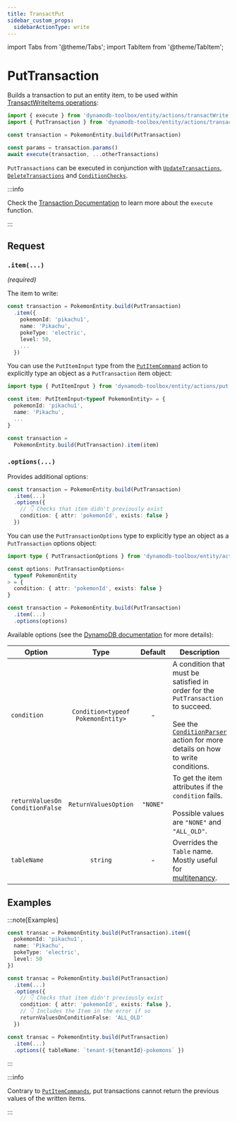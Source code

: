 ```yaml
---
title: TransactPut
sidebar_custom_props:
  sidebarActionType: write
---
```


import Tabs from '@theme/Tabs';
import TabItem from '@theme/TabItem';

# PutTransaction

Builds a transaction to put an entity item, to be used within [TransactWriteItems operations](https://docs.aws.amazon.com/amazondynamodb/latest/APIReference/API_TransactWriteItems.html):

```ts
import { execute } from 'dynamodb-toolbox/entity/actions/transactWrite'
import { PutTransaction } from 'dynamodb-toolbox/entity/actions/transactPut'

const transaction = PokemonEntity.build(PutTransaction)

const params = transaction.params()
await execute(transaction, ...otherTransactions)
```

`PutTransactions` can be executed in conjunction with [`UpdateTransactions`](../15-transact-update/index.md), [`DeleteTransactions`](../14-transact-delete/index.md) and [`ConditionChecks`](../16-condition-check/index.md).

:::info

Check the [Transaction Documentation](../11-transactions/index.md#transactwrite) to learn more about the `execute` function.

:::

## Request

### `.item(...)`

<p style={{ marginTop: '-15px' }}><i>(required)</i></p>

The item to write:

```ts
const transaction = PokemonEntity.build(PutTransaction)
  .item({
    pokemonId: 'pikachu1',
    name: 'Pikachu',
    pokeType: 'electric',
    level: 50,
    ...
  })
```

You can use the `PutItemInput` type from the [`PutItemCommand`](../3-put-item/index.md) action to explicitly type an object as a `PutTransaction` item object:

```ts
import type { PutItemInput } from 'dynamodb-toolbox/entity/actions/put'

const item: PutItemInput<typeof PokemonEntity> = {
  pokemonId: 'pikachu1',
  name: 'Pikachu',
  ...
}

const transaction =
  PokemonEntity.build(PutTransaction).item(item)
```

### `.options(...)`

Provides additional options:

```ts
const transaction = PokemonEntity.build(PutTransaction)
  .item(...)
  .options({
    // 👇 Checks that item didn't previously exist
    condition: { attr: 'pokemonId', exists: false }
  })
```

You can use the `PutTransactionOptions` type to explicitly type an object as a `PutTransaction` options object:

```ts
import type { PutTransactionOptions } from 'dynamodb-toolbox/entity/actions/transactPut'

const options: PutTransactionOptions<
  typeof PokemonEntity
> = {
  condition: { attr: 'pokemonId', exists: false }
}

const transaction = PokemonEntity.build(PutTransaction)
  .item(...)
  .options(options)
```

Available options (see the [DynamoDB documentation](https://docs.aws.amazon.com/amazondynamodb/latest/APIReference/API_TransactWriteItems.html#API_TransactWriteItems_RequestParameters) for more details):

| Option                                          |               Type                | Default  | Description                                                                                                                                                                                                                   |
| ----------------------------------------------- | :-------------------------------: | :------: | ----------------------------------------------------------------------------------------------------------------------------------------------------------------------------------------------------------------------------- |
| `condition`                                     | `Condition<typeof PokemonEntity>` |    -     | A condition that must be satisfied in order for the `PutTransaction` to succeed.<br/><br/>See the [`ConditionParser`](../19-parse-condition/index.md#building-conditions) action for more details on how to write conditions. |
| <code>returnValuesOn<wbr/>ConditionFalse</code> |       `ReturnValuesOption`        | `"NONE"` | To get the item attributes if the `condition` fails.<br/><br/>Possible values are `"NONE"` and `"ALL_OLD"`.                                                                                                                   |
| `tableName`                                     |             `string`              |    -     | Overrides the `Table` name. Mostly useful for [multitenancy](https://en.wikipedia.org/wiki/Multitenancy).                                                                                                                     |

## Examples

:::note[Examples]

<Tabs>
<TabItem value="basic" label="Basic">

```ts
const transac = PokemonEntity.build(PutTransaction).item({
  pokemonId: 'pikachu1',
  name: 'Pikachu',
  pokeType: 'electric',
  level: 50
})
```

</TabItem>
<TabItem value="condition" label="Conditional">

```ts
const transac = PokemonEntity.build(PutTransaction)
  .item(...)
  .options({
    // 👇 Checks that item didn't previously exist
    condition: { attr: 'pokemonId', exists: false },
    // 👇 Includes the Item in the error if so
    returnValuesOnConditionFalse: 'ALL_OLD'
  })
```

</TabItem>
<TabItem value="multitenant" label="Multitenant">

```ts
const transac = PokemonEntity.build(PutTransaction)
  .item(...)
  .options({ tableName: `tenant-${tenantId}-pokemons` })
```

</TabItem>
</Tabs>

:::

:::info

Contrary to [`PutItemCommands`](../3-put-item/index.md), put transactions cannot return the previous values of the written items.

:::
